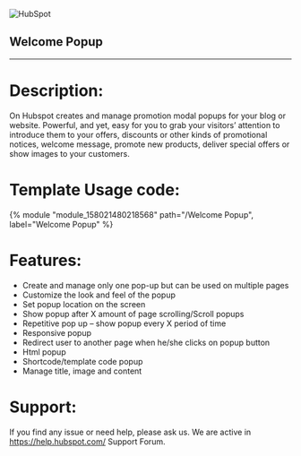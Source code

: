 ![HubSpot](https://cdn2.hubspot.net/hubfs/327485/HubSpot%20Wordmark%20-%20Full%20Color.png "HubSpot")
## Welcome Popup

---

# Description:
On Hubspot creates and manage promotion modal popups for your blog or website. Powerful, and yet, easy for you to grab your visitors’ attention to introduce 
them to your offers, discounts or other kinds of promotional notices, welcome message, promote new products, deliver special offers or show images to 
your customers.

# Template Usage code:
{% module "module_158021480218568" path="/Welcome Popup", label="Welcome Popup" %}

# Features:
- Create and manage only one pop-up but can be used on multiple pages
- Customize the look and feel of the popup
- Set popup location on the screen
- Show popup after X amount of page scrolling/Scroll popups
- Repetitive pop up – show popup every X period of time
- Responsive popup
- Redirect user to another page when he/she clicks on popup button 
- Html popup
- Shortcode/template code popup
- Manage title, image and content

# Support:
If you find any issue or need help, please ask us. We are active in https://help.hubspot.com/ Support Forum.